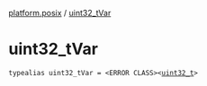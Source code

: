 [platform.posix](index.md) / [uint32_tVar](./uint32_t-var.md)

# uint32_tVar

`typealias uint32_tVar = <ERROR CLASS><`[`uint32_t`](uint32_t.md)`>`